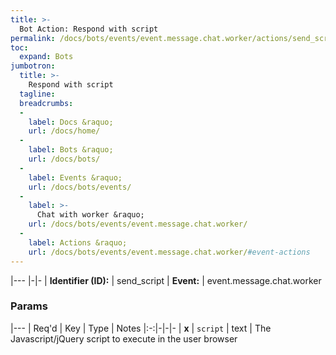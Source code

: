 ```yaml
---
title: >-
  Bot Action: Respond with script
permalink: /docs/bots/events/event.message.chat.worker/actions/send_script/
toc:
  expand: Bots
jumbotron:
  title: >-
    Respond with script
  tagline: 
  breadcrumbs:
  -
    label: Docs &raquo;
    url: /docs/home/
  -
    label: Bots &raquo;
    url: /docs/bots/
  -
    label: Events &raquo;
    url: /docs/bots/events/
  -
    label: >-
      Chat with worker &raquo;
    url: /docs/bots/events/event.message.chat.worker/
  -
    label: Actions &raquo;
    url: /docs/bots/events/event.message.chat.worker/#event-actions
---
```


|---
|-|-
| **Identifier (ID):** | send_script
| **Event:** | event.message.chat.worker

### Params

|---
| Req'd | Key | Type | Notes
|:-:|-|-|-
| **x** | `script` | text | The Javascript/jQuery script to execute in the user browser
